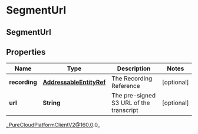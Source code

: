 # SegmentUrl

## SegmentUrl

## Properties

|Name | Type | Description | Notes|
|------------ | ------------- | ------------- | -------------|
| **recording** | [**AddressableEntityRef**](AddressableEntityRef) | The Recording Reference | [optional] |
| **url** | **String** | The pre-signed S3 URL of the transcript | [optional] |



_PureCloudPlatformClientV2@160.0.0_

